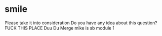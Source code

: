 # smile
Please take it into consideration
Do you have any idea about this question?
FUCK THIS PLACE
Duu Du Merge
mike is sb
module 1
